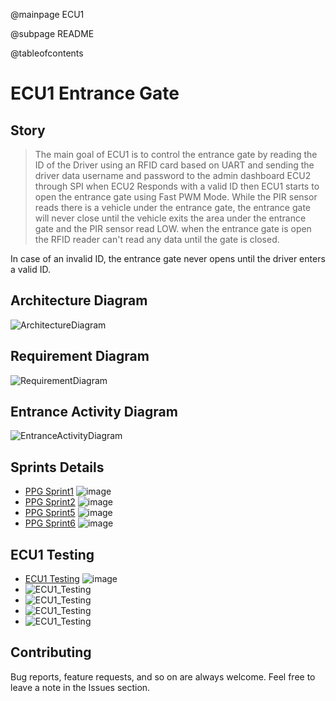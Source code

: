 @mainpage ECU1 

@subpage README


@tableofcontents
# ECU1 Entrance Gate

## Story
> The main goal of ECU1 is to control the entrance gate by reading the ID of the Driver using an RFID card based on UART and sending the driver data username and password to the admin dashboard ECU2 through SPI when ECU2 Responds with a valid ID then ECU1 starts to open the entrance gate using Fast PWM Mode. While the PIR sensor reads there is a vehicle under the entrance gate, the entrance gate will never close until the vehicle exits the area under the entrance gate and the PIR sensor read LOW. when the entrance gate is open the RFID reader can't read any data until the gate is closed.

  In case of an invalid ID, the entrance gate never opens until the driver enters a valid ID.

## Architecture Diagram 
![ArchitectureDiagram](https://drive.google.com/uc?export=download&id=1_yUNCz1EuYMqdYS2o0_mYbWBEaDkU_Cs)

## Requirement Diagram
![RequirementDiagram](https://drive.google.com/uc?export=download&id=18pBeMvcHDMsqCRf_EHMnR9AfCK5Igx7x)

## Entrance Activity Diagram
![EntranceActivityDiagram](https://drive.google.com/uc?export=download&id=1m5zAg_2bR6GW9svL-wNyrdG9GR7gey1L)

## Sprints Details 
- [PPG Sprint1]([Sprint1_Details](../SprintsDetails/Sprint_1/README.md)) ![image](https://progress-bar.dev/100/)
- [PPG Sprint2]([Sprint2_Details](../SprintsDetails/Sprint_2/README.md)) ![image](https://progress-bar.dev/100/)
- [PPG Sprint5]([Sprint5_Details](../SprintsDetails/Sprint_5/README.md)) ![image](https://progress-bar.dev/100/)
- [PPG Sprint6]([Sprint6_Details](../SprintsDetails/Sprint_6/README.md)) ![image](https://progress-bar.dev/100/)


## ECU1 Testing
- [ECU1 Testing]([ECU1_Testing](TestCases/ECU1_EntranceGate_TestCases.xlsx)) ![image](https://progress-bar.dev/100/)
- ![ECU1_Testing](https://drive.google.com/uc?export=download&id=1Ar1Y1FHA9CGF-0bMQ0DO4HYrvIZDTyBd)
- ![ECU1_Testing](https://drive.google.com/uc?export=download&id=15iT8e1plO0X85FQ01-La8TnRQjntQxpw)
- ![ECU1_Testing](https://drive.google.com/uc?export=download&id=1ttzKzUVoPPNGaZJzs9XFLOaubtnEwyni)
- ![ECU1_Testing](https://drive.google.com/uc?export=download&id=1roaoqZp619mdNm2nwy-mgT7UxW8dhBwa)


## Contributing  
Bug reports, feature requests, and so on are always welcome. Feel free to leave a note in the Issues section.


